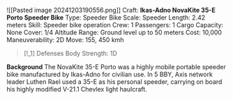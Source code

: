 ![[Pasted image 20241203190556.png]]
Craft: **Ikas-Adno NovaKite 35-E Porto Speeder Bike**
Type: Speeder Bike
Scale: Speeder
Length: 2.42 meters
Skill: Speeder bike operation
Crew: 1
Passengers: 1
Cargo Capacity: None
Cover: 1/4
Altitude Range: Ground level up to 50 meters
Cost: 10,000
Maneuverability: 2D
Move: 155, 450 kmh

> [!_1] Defenses
> Body Strength: 1D

**Background**
The NovaKite 35-E Porto was a highly mobile portable speeder bike manufactured by Ikas-Adno for civilian use. In 5 BBY, Axis network leader Luthen Rael used a 35-E as his personal speeder, carrying on board his highly modified V-21.1 Chevlex light haulcraft.